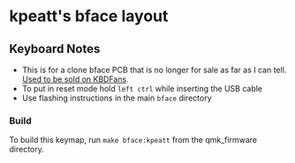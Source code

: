 kpeatt's bface layout
======================

## Keyboard Notes
- This is for a clone bface PCB that is no longer for sale as far as I can tell. [Used to be sold on KBDFans](https://www.aliexpress.com/item/bface-60-RGB-underground-copy-pcb-from-china-gh60-pcb-Customize-keyboard-PCB/32731084597.html).
- To put in reset mode hold `left ctrl` while inserting the USB cable
- Use flashing instructions in the main `bface` directory

### Build
To build this keymap, run `make bface:kpeatt` from the qmk_firmware directory.
